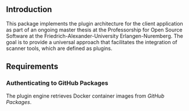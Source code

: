 <!--
SPDX-FileCopyrightText: 2021 Cristian Mogildea

SPDX-License-Identifier: CC-BY-SA-4.0
-->

## Introduction

This package implements the plugin architecture for the client application as part of an ongoing master thesis at the Professorship for Open Source Software at the Friedrich-Alexander-University Erlangen-Nuremberg. The goal is to provide a universal approach that facilitates the integration of scanner tools, which are defined as plugins.

## Requirements

### Authenticating to GitHub Packages

The plugin engine retrieves Docker container images from *GitHub Packages*.